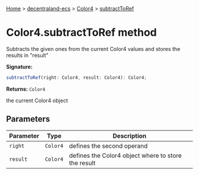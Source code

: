 [Home](./index) &gt; [decentraland-ecs](./decentraland-ecs.md) &gt; [Color4](./decentraland-ecs.color4.md) &gt; [subtractToRef](./decentraland-ecs.color4.subtracttoref.md)

# Color4.subtractToRef method

Subtracts the given ones from the current Color4 values and stores the results in "result"

**Signature:**
```javascript
subtractToRef(right: Color4, result: Color4): Color4;
```
**Returns:** `Color4`

the current Color4 object

## Parameters

|  Parameter | Type | Description |
|  --- | --- | --- |
|  `right` | `Color4` | defines the second operand |
|  `result` | `Color4` | defines the Color4 object where to store the result |


